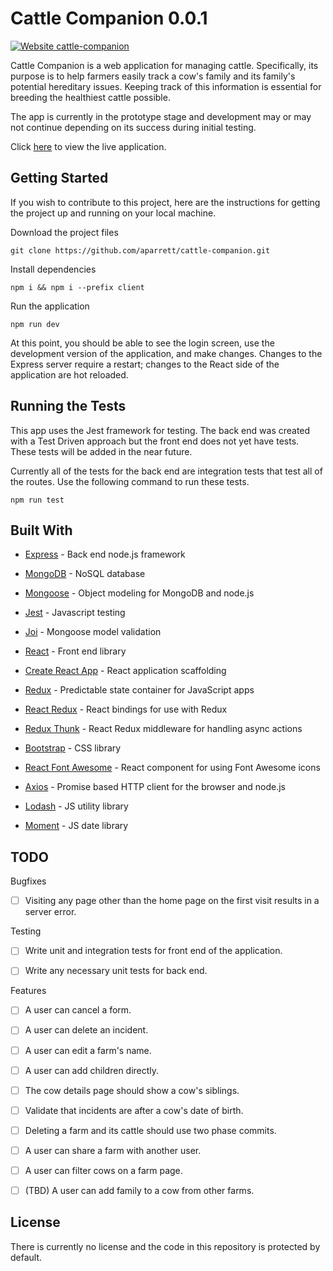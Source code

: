 # Cattle Companion 0.0.1
[![Website cattle-companion](https://img.shields.io/website-up-down-green-red/http/shields.io.svg)](https://cattle-companion.herokuapp.com)

Cattle Companion is a web application for managing cattle. Specifically, its purpose is to help farmers easily track a cow's family and its family's potential hereditary issues.  Keeping track of this information is essential for breeding the healthiest cattle possible.

The app is currently in the prototype stage and development may or may not continue depending on its success during initial testing.  

Click [here](https://cattle-companion.herokuapp.com "Cattle Companion") to view the live application.

## Getting Started

If you wish to contribute to this project, here are the instructions for getting the project up and running on your local machine.

Download the project files

```
git clone https://github.com/aparrett/cattle-companion.git
```

Install dependencies

```
npm i && npm i --prefix client
```

Run the application

```
npm run dev
```

At this point, you should be able to see the login screen, use the development version of the application, and make changes.  Changes to the Express server require a restart; changes to the React side of the application are hot reloaded.

## Running the Tests

This app uses the Jest framework for testing.  The back end was created with a Test Driven approach but the front end does not yet have tests.  These tests will be added in the near future.  

Currently all of the tests for the back end are integration tests that test all of the routes.  Use the following command to run these tests.

```
npm run test
```

## Built With

* [Express](https://github.com/expressjs/express) - Back end node.js framework

* [MongoDB](https://github.com/mongodb/mongo) - NoSQL database

* [Mongoose](https://github.com/Automattic/mongoose) - Object modeling for MongoDB and node.js

* [Jest](https://github.com/facebook/jest) - Javascript testing

* [Joi](https://github.com/hapijs/joi) - Mongoose model validation

* [React](https://github.com/facebook/react) - Front end library

* [Create React App](https://github.com/facebook/create-react-app) - React application scaffolding

* [Redux](https://github.com/reduxjs/redux) - Predictable state container for JavaScript apps

* [React Redux](https://github.com/reduxjs/react-redux) - React bindings for use with Redux

* [Redux Thunk](https://github.com/reduxjs/redux-thunk) - React Redux middleware for handling async actions

* [Bootstrap](https://github.com/twbs/bootstrap) - CSS library

* [React Font Awesome](https://github.com/FortAwesome/react-fontawesome) - React component for using Font Awesome icons

* [Axios](https://github.com/axios/axios) - Promise based HTTP client for the browser and node.js

* [Lodash](https://github.com/lodash/lodash) - JS utility library

* [Moment](https://github.com/moment/moment) - JS date library

## TODO

Bugfixes

- [ ] Visiting any page other than the home page on the first visit results in a server error.

Testing

- [ ] Write unit and integration tests for front end of the application.

- [ ] Write any necessary unit tests for back end.

Features

- [ ] A user can cancel a form.

- [ ] A user can delete an incident.

- [ ] A user can edit a farm's name.

- [ ] A user can add children directly.

- [ ] The cow details page should show a cow's siblings.

- [ ] Validate that incidents are after a cow's date of birth.

- [ ] Deleting a farm and its cattle should use two phase commits.

- [ ] A user can share a farm with another user.

- [ ] A user can filter cows on a farm page.

- [ ] (TBD) A user can add family to a cow from other farms.

## License

There is currently no license and the code in this repository is protected by default.